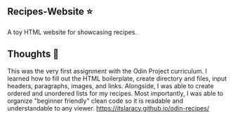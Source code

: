 ## Recipes-Website ⭐
A toy HTML website for showcasing recipes.
## Thoughts 💭
This was the very first assignment with the Odin Project curriculum. I learned how to fill out the HTML boilerplate, create directory and files, input headers, paragraphs, images, and links. Alongside, I was able to create ordered and unordered lists for my recipes. Most importantly, I was able to organize "beginner friendly" clean code so it is readable and understandable to any viewer.
https://itslaracy.github.io/odin-recipes/
